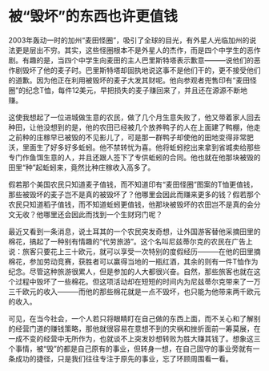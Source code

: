 # 被“毁坏”的东西也许更值钱
2003年轰动一时的加州“麦田怪圈”，吸引了全球的目光，有外星人光临加州的说法更是层出不穷。其实，这些怪圈根本不是外星人的杰作，而是四个中学生的恶作剧。有趣的是，当四个中学生向麦田的主人巴里斯特塔表示歉意———说他们的恶作剧毁坏了他的麦子时。巴里斯特塔却固执地说这事不是他们干的，更不接受他们的道歉。因为他正在利用被毁坏的麦子大发其财呢。他向参观者兜售印有“麦田怪圈”的纪念T恤，每件12美元，早把损失的麦子赚回来了，并且还在源源不断地赚。 

 这使我想起了一位进城做生意的农民，做了几个月生意失败了，他又带着家人回去种田，让他没想到的是，他的农田已经被几个放养鸭子的人在上面建了鸭棚，他走之前种的庄稼早已被毁的不见影儿了，可是那一群鸭子却使他的田地变得非常肥沃，里面生了好多好多蚯蚓。他不禁转忧为喜。他将蚯蚓挖出来拿到省城卖给那些专门作鱼饵生意的人，并且还跟人签下了专供蚯蚓的合同。他也就在他那块被毁的田里“种”起蚯蚓来，竟然比种庄稼收入高多了。 

 假若那个美国农民只知道麦子值钱，而不知道印有“麦田怪圈”图案的T恤更值钱，那些被毁坏的麦子岂不是真的被毁坏了？他哪里会因此而赚来更多的钱？假若那个农民只知道稻子值钱，而不知道蚯蚓更值钱，他那块被毁坏的农田岂不是真的会分文无收？他哪里还会因此而找到一个生财窍门呢？ 

 最近又看到一条消息，说土耳其的一个农民突发奇想，让外国游客替他采摘田里的棉花，搞起了一种别有情趣的“代劳旅游”。这个名叫尼兹蒂尔克的农民在广告上说：旅客只要花上三十欧元，就可以享受一次特别的度假经历———在他的田里摘棉花，参加劳动竞赛，获胜者可以赢得当地的一瓶红酒，其余的则有一件T恤作为纪念。尽管这种旅游很累人，但是参加的人大都很兴奋。自然，那些旅客也就在这个过程中毁坏了一些棉花。但这项活动却在短短的时间内为尼兹蒂尔克带来了一万三千欧元的收入———而他的那些棉花就是一点不毁坏，也只能为他带来两千欧元的收入。 

 可见，在当今社会，一个人若只将眼睛盯在自己做的东西上面，而不关心和了解别的经营门道的赚钱策略，那他就很容易在意想不到的灾祸和挫折面前一筹莫展，在一成不变的经营中无所作为，也就谈不上突发妙想转败为胜大赚其钱了。想象这三个事情，被“毁”的都是自己原有的事业，但转身一想，在自己固守的事业旁就有一条成功的捷径，只是我们往往专注于原先的事业，忘了环顾周围看一看。
 